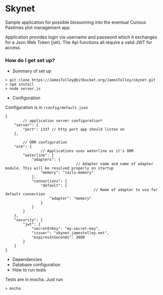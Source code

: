 # Skynet #

Sample application for possible blossoming into the eventual Curious Pastimes plot management app.

Application provides login via username and password which it exchanges for a Json Web Token (jwt). The Api functions all require a valid JWT for access.

### How do I get set up? ###

* Summary of set up
```
> git clone https://JamesTolley@bitbucket.org/JamesTolley/skynet.git
> npm install
> node server.js
```

* Configuration

Configuration is in `/config/default.json`
```
{
        // application server configuration*
	"server": {
		"port": 1337 // http port app should listen on
	},

        // ORM configuration
	"orm": {
                // Applications uses waterline as it's ORM
		"waterline": {
			"adapters": {
                                // Adapter name and name of adapter module. This will be resolved properly on startup
				"memory": "sails-memory" 
			},
			"connections": {
				"default": {
                                        // Name of adapter to use for default connection
					"adapter": "memory"
				}
			}
		}
	},
	"security": {
		"jwt": {
			"secretOrKey": "my-secret-key",
			"issuer": "skynet.jamestolley.net",
			"expiresInSeconds": 3600
		}
	}
}
```

* Dependencies
* Database configuration
* How to run tests

Tests are in mocha. Just run

```
> mocha
```